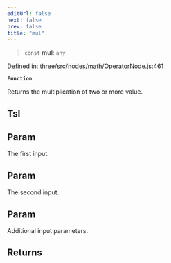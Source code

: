 ```yaml
---
editUrl: false
next: false
prev: false
title: "mul"
---
```


> `const` **mul**: `any`

Defined in: [three/src/nodes/math/OperatorNode.js:461](https://github.com/DefinitelyMaybe/three-i18n/blob/fa57b79433d1c349ffb23a78727299c8d4190136/three/src/nodes/math/OperatorNode.js#L461)

**`Function`**

Returns the multiplication of two or more value.

## Tsl

## Param

The first input.

## Param

The second input.

## Param

Additional input parameters.

## Returns
